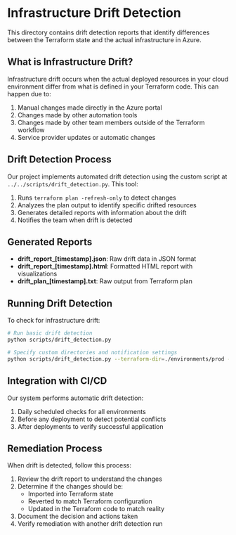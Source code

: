 # Infrastructure Drift Detection

This directory contains drift detection reports that identify differences between the Terraform state and the actual infrastructure in Azure.

## What is Infrastructure Drift?

Infrastructure drift occurs when the actual deployed resources in your cloud environment differ from what is defined in your Terraform code. This can happen due to:

1. Manual changes made directly in the Azure portal
2. Changes made by other automation tools
3. Changes made by other team members outside of the Terraform workflow
4. Service provider updates or automatic changes

## Drift Detection Process

Our project implements automated drift detection using the custom script at `../../scripts/drift_detection.py`. This tool:

1. Runs `terraform plan -refresh-only` to detect changes
2. Analyzes the plan output to identify specific drifted resources
3. Generates detailed reports with information about the drift
4. Notifies the team when drift is detected

## Generated Reports

- **drift_report_[timestamp].json**: Raw drift data in JSON format
- **drift_report_[timestamp].html**: Formatted HTML report with visualizations
- **drift_plan_[timestamp].txt**: Raw output from Terraform plan

## Running Drift Detection

To check for infrastructure drift:

```bash
# Run basic drift detection
python scripts/drift_detection.py

# Specify custom directories and notification settings
python scripts/drift_detection.py --terraform-dir=./environments/prod --output-dir=./docs/drift/prod --notify admin@example.com devops@example.com
```

## Integration with CI/CD

Our system performs automatic drift detection:

1. Daily scheduled checks for all environments
2. Before any deployment to detect potential conflicts
3. After deployments to verify successful application

## Remediation Process

When drift is detected, follow this process:

1. Review the drift report to understand the changes
2. Determine if the changes should be:
   - Imported into Terraform state
   - Reverted to match Terraform configuration
   - Updated in the Terraform code to match reality
3. Document the decision and actions taken
4. Verify remediation with another drift detection run
